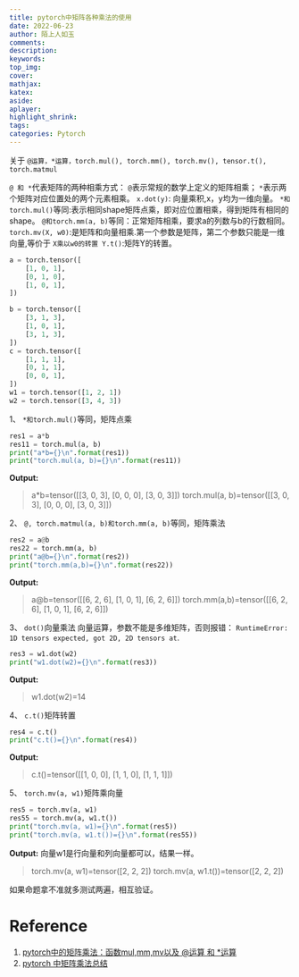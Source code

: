 ```yaml
---
title: pytorch中矩阵各种乘法的使用
date: 2022-06-23
author: 陌上人如玉
comments:
description:
keywords:
top_img:
cover:
mathjax:
katex:
aside:
aplayer:
highlight_shrink:
tags: 
categories: Pytorch
---
```


关于 `@运算，*运算，torch.mul(), torch.mm(), torch.mv(), tensor.t(), torch.matmul`

`@ 和 *`代表矩阵的两种相乘方式： `@`表示常规的数学上定义的矩阵相乘； `*`表示两个矩阵对应位置处的两个元素相乘。
`x.dot(y)`: 向量乘积,x，y均为一维向量。
`*和torch.mul()`等同:表示相同shape矩阵点乘，即对应位置相乘，得到矩阵有相同的shape。
`@和torch.mm(a, b)`等同：正常矩阵相乘，要求a的列数与b的行数相同。
`torch.mv(X, w0)`:是矩阵和向量相乘.第一个参数是矩阵，第二个参数只能是一维向量,等价于 `X乘以w0的转置
Y.t()`:矩阵Y的转置。

```python
a = torch.tensor([
    [1, 0, 1],
    [0, 1, 0],
    [1, 0, 1],
])

b = torch.tensor([
    [3, 1, 3],
    [1, 0, 1],
    [3, 1, 3],
])
c = torch.tensor([
    [1, 1, 1],
    [0, 1, 1],
    [0, 0, 1],
])
w1 = torch.tensor([1, 2, 1])
w2 = torch.tensor([3, 4, 3])
```

1、 `*和torch.mul()`等同，矩阵点乘

```python
res1 = a*b
res11 = torch.mul(a, b)
print("a*b={}\n".format(res1))
print("torch.mul(a, b)={}\n".format(res11))
```

**Output:**

> a*b=tensor([[3, 0, 3],
[0, 0, 0],
[3, 0, 3]])
torch.mul(a, b)=tensor([[3, 0, 3],
[0, 0, 0],
[3, 0, 3]])

2、 `@, torch.matmul(a, b)和torch.mm(a, b)`等同，矩阵乘法

```python
res2 = a@b
res22 = torch.mm(a, b)
print("a@b={}\n".format(res2))
print("torch.mm(a,b)={}\n".format(res22))
```

**Output:**

> a@b=tensor([[6, 2, 6],
[1, 0, 1],
[6, 2, 6]])
torch.mm(a,b)=tensor([[6, 2, 6],
[1, 0, 1],
[6, 2, 6]])

3、 `dot()`向量乘法
向量运算，参数不能是多维矩阵，否则报错： `RuntimeError: 1D tensors expected, got 2D, 2D tensors at`.

```python
res3 = w1.dot(w2)
print("w1.dot(w2)={}\n".format(res3))
```

**Output:**

> w1.dot(w2)=14

4、 `c.t()`矩阵转置

```python
res4 = c.t()
print("c.t()={}\n".format(res4))
```

**Output:**

> c.t()=tensor([[1, 0, 0],
[1, 1, 0],
[1, 1, 1]])

5、 `torch.mv(a, w1)`矩阵乘向量

```python
res5 = torch.mv(a, w1)
res55 = torch.mv(a, w1.t())
print("torch.mv(a, w1)={}\n".format(res5))
print("torch.mv(a, w1.t())={}\n".format(res55))

```

**Output:** 向量w1是行向量和列向量都可以，结果一样。

> torch.mv(a, w1)=tensor([2, 2, 2])
torch.mv(a, w1.t())=tensor([2, 2, 2])

如果命题拿不准就多测试两遍，相互验证。

# Reference
1. [pytorch中的矩阵乘法：函数mul,mm,mv以及 @运算 和 *运算](https://blog.csdn.net/beauthy/article/details/121103704)
2. [pytorch 中矩阵乘法总结](https://zhuanlan.zhihu.com/p/146707216)
